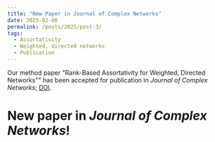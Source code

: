 ```yaml
---
title: "New Paper in Journal of Complex Networks"
date: 2025-02-06
permalink: /posts/2025/post-3/
tags:
  - Assortativity
  - Weighted, directed networks
  - Publication 
---
```


Our method paper "Rank-Based Assortativity for Weighted, Directed Networks"" has been accepted for publication in *Journal of Complex Networks*; [DOI](https://doi.org/10.1093/comnet/cnaf002). 

New paper in *Journal of Complex Networks*!
=====

